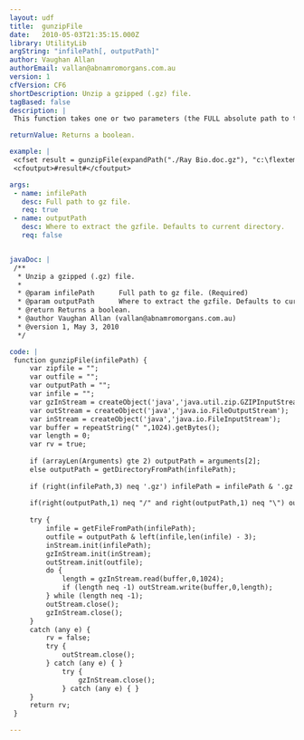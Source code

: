 ```yaml
---
layout: udf
title:  gunzipFile
date:   2010-05-03T21:35:15.000Z
library: UtilityLib
argString: "infilePath[, outputPath]"
author: Vaughan Allan
authorEmail: vallan@abnamromorgans.com.au
version: 1
cfVersion: CF6
shortDescription: Unzip a gzipped (.gz) file.
tagBased: false
description: |
 This function takes one or two parameters (the FULL absolute path to the file to be unzipped) and optionally a directory to unzip the contained file to.  Note that this does not extract files in a tar.gz file (it only removes the gzip compression).  It assumes that both the source file and option destination exist and are valid.

returnValue: Returns a boolean.

example: |
 <cfset result = gunzipFile(expandPath("./Ray Bio.doc.gz"), "c:\flextemp")>
 <cfoutput>#result#</cfoutput>

args:
 - name: infilePath
   desc: Full path to gz file.
   req: true
 - name: outputPath
   desc: Where to extract the gzfile. Defaults to current directory.
   req: false


javaDoc: |
 /**
  * Unzip a gzipped (.gz) file.
  * 
  * @param infilePath      Full path to gz file. (Required)
  * @param outputPath      Where to extract the gzfile. Defaults to current directory. (Optional)
  * @return Returns a boolean. 
  * @author Vaughan Allan (vallan@abnamromorgans.com.au) 
  * @version 1, May 3, 2010 
  */

code: |
 function gunzipFile(infilePath) {
     var zipfile = "";
     var outfile = "";
     var outputPath = "";
     var infile = "";
     var gzInStream = createObject('java','java.util.zip.GZIPInputStream');
     var outStream = createObject('java','java.io.FileOutputStream');
     var inStream = createObject('java','java.io.FileInputStream');
     var buffer = repeatString(" ",1024).getBytes();
     var length = 0;
     var rv = true;
    
     if (arrayLen(Arguments) gte 2) outputPath = arguments[2];
     else outputPath = getDirectoryFromPath(infilePath);
 
     if (right(infilePath,3) neq '.gz') infilePath = infilePath & '.gz';
 
     if(right(outputPath,1) neq "/" and right(outputPath,1) neq "\") outputPath = outputPath & "/";
    
     try {
         infile = getFileFromPath(infilePath);
         outfile = outputPath & left(infile,len(infile) - 3);
         inStream.init(infilePath);
         gzInStream.init(inStream);
         outStream.init(outfile);
         do {
             length = gzInStream.read(buffer,0,1024);
             if (length neq -1) outStream.write(buffer,0,length);
         } while (length neq -1);
         outStream.close();
         gzInStream.close();
     } 
     catch (any e) {
         rv = false;
         try {
             outStream.close();
         } catch (any e) { }
             try {
                 gzInStream.close();
             } catch (any e) { }
     }
     return rv;
 }

---
```


